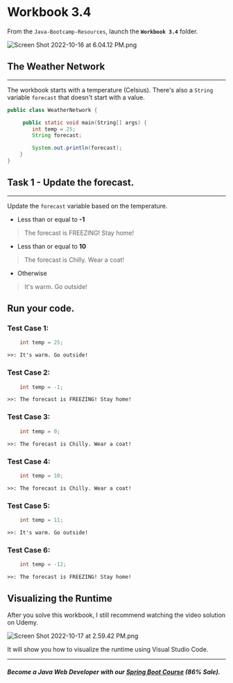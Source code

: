 # Workbook 3.4

From the `Java-Bootcamp-Resources`, launch the **`Workbook 3.4`** folder.

![Screen Shot 2022-10-16 at 6.04.12 PM.png](https://firebasestorage.googleapis.com/v0/b/learnthepart-75aed.appspot.com/o/images%2F03335aa5-a392-430b-9399-f030b8646e8b?alt=media&token=cbc9bc6e-bab5-4cdd-b6c0-7761dc8764c1)

## The Weather Network
-------------------

The workbook starts with a temperature (Celsius). There's also a `String` variable `forecast` that doesn't start with a value.

```java
public class WeatherNetwork {

     public static void main﻿(﻿String[] args﻿) {
        int temp = 25﻿;
        String forecast;

        System.out.println(forecast);
    }
}
```

## Task 1 - Update the forecast.
-----------------------------

Update the `forecast` variable based on the temperature.

-   Less than or equal to **-1**

> The forecast is FREEZING! Stay home!

-   Less than or equal to **10** 

> The forecast is Chilly. Wear a coat!

-   Otherwise

> It's warm. Go outside!

## Run your code.

### Test Case 1:
```java
    int temp = 25﻿;
```
`>>: It's warm. Go outside!`

### Test Case 2:
```java
    int temp = -1;
```
`>>: The forecast is FREEZING! Stay home!`

### Test Case 3:
```java
    int temp = 0;
```
`>>: The forecast is Chilly. Wear a coat!`

### Test Case 4:
```java
    int temp = 10;
```
`>>: The forecast is Chilly. Wear a coat!`


### Test Case 5:
```java
    int temp = 11;
```
`>>: It's warm. Go outside!`


### Test Case 6:
```java
    int temp = -12;
```
`>>: The forecast is FREEZING! Stay home!`

## Visualizing the Runtime

After you solve this workbook, I still recommend watching the video solution on Udemy.

![Screen Shot 2022-10-17 at 2.59.42 PM.png](https://firebasestorage.googleapis.com/v0/b/learnthepart-75aed.appspot.com/o/images%2Ff102b494-aa2f-4c62-a8d6-12899bb64768?alt=media&token=da6b1365-05c5-453d-922f-769722922160)

It will show you how to visualize the runtime using Visual Studio Code.

----------
##### Become a Java Web Developer with our [Spring Boot Course](https://udemy-redirect-app.herokuapp.com/spring) (86% Sale).